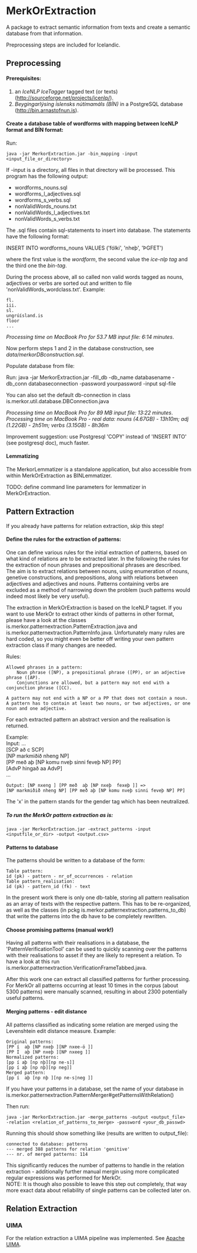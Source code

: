 # MerkOrExtraction

A package to extract semantic information from texts and create a semantic database from that information.

Preprocessing steps are included for Icelandic.

## Preprocessing

#### Prerequisites: 
1. an <i>IceNLP IceTagger</i> tagged text (or texts) (<http://sourceforge.net/projects/icenlp/>).
2. <i>Beygingarlýsing íslensks nútímamáls (BÍN)</i> in a PostgreSQL database (<http://bin.arnastofnun.is>).

#### Create a database table of wordforms with mapping between IceNLP format and BÍN format:

Run:

    java -jar MerkorExtraction.jar -bin_mapping -input <input_file_or_directory>


If -input is a directory, all files in that directory will be processed.
This program has the following output:

* wordforms\_nouns.sql
* wordforms\_l\_adjectives.sql
* wordforms\_s\_verbs.sql
* nonValidWords\_nouns.txt
* nonValidWords\_l\_adjectives.txt
* nonValidWords\_s\_verbs.txt

The .sql files contain sql-statements to insert into database. The statements have the following format:

   INSERT INTO wordforms\_nouns VALUES ('fólki', 'nheþ', 'ÞGFET')

where the first value is the <i>wordform</i>, the second value the <i>ice-nlp tag</i> and the third one the <i>bin-tag</i>.

During the process above, all so called non valid words tagged as nouns, adjectives or verbs are sorted out
and written to file 'nonValidWords\_wordclass.txt'.
Example:

    fl.
    iii.
    sl.
    ungrúísland.is
    floor
    ...

<i>Processing time on MacBook Pro for 53.7 MB input file: 6:14 minutes</i>.

Now perform steps 1 and 2 in the database construction, see <i>data/merkorDBconstruction.sql</i>.

Populate database from file:

Run:
    java -jar MerkorExtraction.jar -fill\_db -db\_name databasename -db\_conn databaseconnection -password yourpassword -input sql-file

You can also set the default db-connection in class is.merkor.util.database.DBConnection.java

<i>Processing time on MacBook Pro for 89 MB input file: 13:22 minutes</i>.
<i>Processing time on MacBook Pro - real data: nouns (4.67GB) - 13h10m; adj (1.22GB) - 2h51m; verbs (3.15GB) - 8h36m</i>

Improvement suggestion: use Postgresql 'COPY' instead of 'INSERT INTO' (see postgresql doc), much faster.

#### Lemmatizing

The MerkorLemmatizer is a standalone application, but also accessible from within MerkOrExtraction as BINLemmatizer.

TODO: define command line parameters for lemmatizer in MerkOrExtraction.

## Pattern Extraction

If you already have patterns for relation extraction, skip this step!

#### Define the rules for the extraction of patterns:

One can define various rules for the initial extraction of patterns, based on what kind of relations are to be extracted later.
In the following the rules for the extraction of noun phrases and prepositional phrases are described. The aim is to 
extract relations between nouns, using enumeration of nouns, genetive constructions, and prepositions, along with relations between
adjectives and adjectives and nouns.
Patterns containing verbs are excluded as a method of narrowing down the problem (such patterns would indeed most likely be very useful).

The extraction in MerkOrExtraction is based on the IceNLP tagset. If you want to use MerkOr to extract other kinds of patterns in other format,
please have a look at the classes is.merkor.patternextraction.PatternExtraction.java and is.merkor.patternextraction.PatternInfo.java.
Unfortunately many rules are hard coded, so you might even be better off writing your own pattern extraction class if many changes are needed.

Rules:

    Allowed phrases in a pattern:
        Noun phrase ([NP), a prepositional phrase ([PP), or an adjective phrase ([AP).
        Conjunctions are allowed, but a pattern may not end with a conjunction phrase ([CC).

    A pattern may not end with a NP or a PP that does not contain a noun.
    A pattern has to contain at least two nouns, or two adjectives, or one noun and one adjective.

For each extracted pattern an abstract version and the realisation is returned.

Example:  
    Input:  ...  
            [SCP að c SCP]  
            [NP markmiðið nheng NP]  
            [PP með aþ [NP komu nveþ sinni feveþ NP] PP]  
            [AdvP hingað aa AdvP]  
            ...  

    Output: [NP nxeng ] [PP með  aþ [NP nxeþ  fexeþ ]] =>   
    [NP markmiðið nheng NP] [PP með aþ [NP komu nveþ sinni feveþ NP] PP]

The 'x' in the pattern stands for the gender tag which has been neutralized.

##### To run the MerkOr pattern extraction as is:

    java -jar MerkorExtraction.jar -extract_patterns -input <inputfile_or_dir> -output <output.csv>

#### Patterns to database

The patterns should be written to a database of the form:

    Table pattern:  
    id (pk) - pattern - nr_of_occurrences - relation  
    Table pattern_realisation:  
    id (pk) - pattern_id (fk) - text  

In the present work there is only one db-table, storing all pattern realisation as an array of texts with the respective pattern.
This has to be re-organized, as well as the classes (in pckg is.merkor.patternextraction.patterns_to_db) that write the patterns into the db have to be completely rewritten.

#### Choose promising patterns (manual work!)

Having all patterns with their realisations in a database, the 'PatternVerificationTool' can be used to quickly scanning over the patterns with their realisations to asset if they are likely to represent a relation. To have a look at this run is.merkor.patternextraction.VerificationFrameTabbed.java.

After this work one can extract all classified patterns for further processing. For MerkOr all patterns occurring at least 10 times in the corpus (about 5300 patterns) were manually scanned, resulting in about 2300 potentially useful patterns.

#### Merging patterns - edit distance

All patterns classified as indicating some relation are merged using the Levenshtein edit distance measure.
Example:

    Original patterns:
    [PP í  aþ [NP nxeþ ][NP nxee-ö ]]
    [PP Í  aþ [NP nxeþ ][NP nxeeg ]]
    Normalized patterns:
    [pp í aþ [np nþ][np ne-s]]
    [pp í aþ [np nþ][np neg]] 
    Merged pattern:
    [pp í  aþ [np nþ ][np ne-s|neg ]]

If you have your patterns in a database, set the name of your database in is.merkor.patternextraction.PatternMerger#getPatternsWithRelation()  

Then run:

    java -jar MerkorExtraction.jar -merge_patterns -output <output_file>  
    -relation <relation_of_patterns_to_merge> -password <your_db_passwd>

Running this should show something like (results are written to output_file):

    connected to database: patterns
    --- merged 388 patterns for relation 'genitive'
    --- nr. of merged patterns: 114

This significantly reduces the number of patterns to handle in the relation extraction - additionally further manual mergin using more
complicated regular expressions was performed for MerkOr.  
NOTE: It is though also possible to leave this step out completely, that way more exact data about reliability of single patterns can be collected later on.

## Relation Extraction

### UIMA

For the relation extraction a UIMA pipeline was implemented. See [Apache UIMA](http://uima.apache.org/). 
